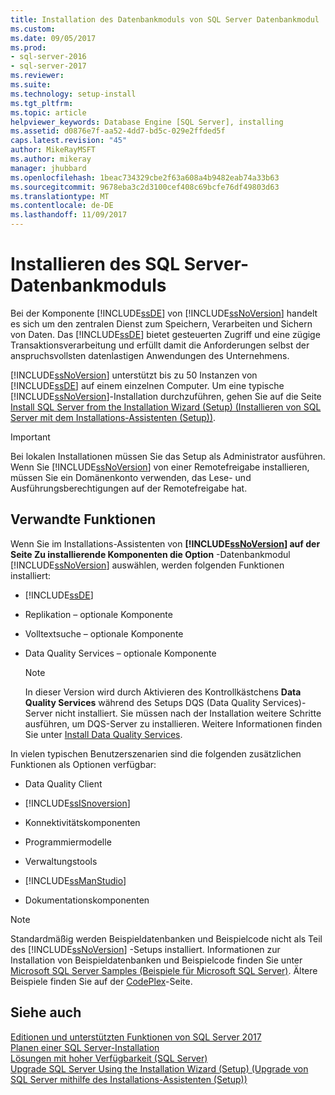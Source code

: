```yaml
---
title: Installation des Datenbankmoduls von SQL Server Datenbankmodul | Microsoft-Dokumentation
ms.custom: 
ms.date: 09/05/2017
ms.prod:
- sql-server-2016
- sql-server-2017
ms.reviewer: 
ms.suite: 
ms.technology: setup-install
ms.tgt_pltfrm: 
ms.topic: article
helpviewer_keywords: Database Engine [SQL Server], installing
ms.assetid: d0876e7f-aa52-4dd7-bd5c-029e2ffded5f
caps.latest.revision: "45"
author: MikeRayMSFT
ms.author: mikeray
manager: jhubbard
ms.openlocfilehash: 1beac734329cbe2f63a608a4b9482eab74a33b63
ms.sourcegitcommit: 9678eba3c2d3100cef408c69bcfe76df49803d63
ms.translationtype: MT
ms.contentlocale: de-DE
ms.lasthandoff: 11/09/2017
---
```

# <a name="install-sql-server-database-engine"></a>Installieren des SQL Server-Datenbankmoduls
Bei der Komponente [!INCLUDE[ssDE](../../includes/ssde-md.md)] von [!INCLUDE[ssNoVersion](../../includes/ssnoversion-md.md)] handelt es sich um den zentralen Dienst zum Speichern, Verarbeiten und Sichern von Daten. Das [!INCLUDE[ssDE](../../includes/ssde-md.md)] bietet gesteuerten Zugriff und eine zügige Transaktionsverarbeitung und erfüllt damit die Anforderungen selbst der anspruchsvollsten datenlastigen Anwendungen des Unternehmens.  
  
[!INCLUDE[ssNoVersion](../../includes/ssnoversion-md.md)] unterstützt bis zu 50 Instanzen von [!INCLUDE[ssDE](../../includes/ssde-md.md)] auf einem einzelnen Computer. Um eine typische [!INCLUDE[ssNoVersion](../../includes/ssnoversion-md.md)]-Installation durchzuführen, gehen Sie auf die Seite [Install SQL Server from the Installation Wizard &#40;Setup&#41; (Installieren von SQL Server mit dem Installations-Assistenten &#40;Setup&#41;)](../../database-engine/install-windows/install-sql-server-from-the-installation-wizard-setup.md).  
  
>[!IMPORTANT]
>Bei lokalen Installationen müssen Sie das Setup als Administrator ausführen. Wenn Sie [!INCLUDE[ssNoVersion](../../includes/ssnoversion-md.md)] von einer Remotefreigabe installieren, müssen Sie ein Domänenkonto verwenden, das Lese- und Ausführungsberechtigungen auf der Remotefreigabe hat.  
  
## <a name="related-features"></a>Verwandte Funktionen

Wenn Sie im Installations-Assistenten von **[!INCLUDE[ssNoVersion](../../includes/ssnoversion-md.md)] auf der Seite Zu installierende Komponenten die Option** -Datenbankmodul [!INCLUDE[ssNoVersion](../../includes/ssnoversion-md.md)] auswählen, werden folgenden Funktionen installiert:  
  
-   [!INCLUDE[ssDE](../../includes/ssde-md.md)]  
  
-   Replikation – optionale Komponente  
  
-   Volltextsuche – optionale Komponente  
  
-   Data Quality Services – optionale Komponente  
  
    > [!NOTE]  
    >  In dieser Version wird durch Aktivieren des Kontrollkästchens **Data Quality Services** während des Setups DQS (Data Quality Services)-Server nicht installiert. Sie müssen nach der Installation weitere Schritte ausführen, um DQS-Server zu installieren. Weitere Informationen finden Sie unter [Install Data Quality Services](../../data-quality-services/install-windows/install-data-quality-services.md).  
  
 In vielen typischen Benutzerszenarien sind die folgenden zusätzlichen Funktionen als Optionen verfügbar:  
  
-   Data Quality Client  
  
-   [!INCLUDE[ssISnoversion](../../includes/ssisnoversion-md.md)]  
  
-   Konnektivitätskomponenten  
  
-   Programmiermodelle  
  
-   Verwaltungstools  
  
-   [!INCLUDE[ssManStudio](../../includes/ssmanstudio-md.md)]  
  
-   Dokumentationskomponenten  
  
> [!NOTE]  
>  Standardmäßig werden Beispieldatenbanken und Beispielcode nicht als Teil des [!INCLUDE[ssNoVersion](../../includes/ssnoversion-md.md)] -Setups installiert. Informationen zur Installation von Beispieldatenbanken und Beispielcode finden Sie unter [Microsoft SQL Server Samples (Beispiele für Microsoft SQL Server)](../../sample/microsoft-sql-server-samples.md). Ältere Beispiele finden Sie auf der [CodePlex](http://go.microsoft.com/fwlink/?LinkId=87843)-Seite.  
  
## <a name="see-also"></a>Siehe auch  
 [Editionen und unterstützten Funktionen von SQL Server 2017](~/sql-server/editions-and-components-of-sql-server-2017.md)   
 [Planen einer SQL Server-Installation](../../sql-server/install/planning-a-sql-server-installation.md)   
 [Lösungen mit hoher Verfügbarkeit &#40;SQL Server&#41;](../../sql-server/failover-clusters/high-availability-solutions-sql-server.md)   
 [Upgrade SQL Server Using the Installation Wizard (Setup) (Upgrade von SQL Server mithilfe des Installations-Assistenten (Setup))](../../database-engine/install-windows/upgrade-sql-server-using-the-installation-wizard-setup.md)  
  
  
